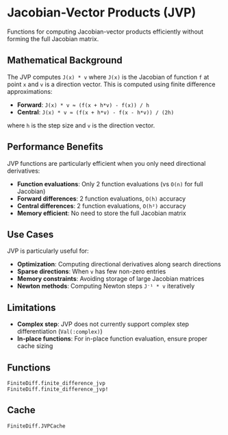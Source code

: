 # Jacobian-Vector Products (JVP)

Functions for computing Jacobian-vector products efficiently without forming the full Jacobian matrix.

## Mathematical Background

The JVP computes `J(x) * v` where `J(x)` is the Jacobian of function `f` at point `x` and `v` is a direction vector. This is computed using finite difference approximations:

- **Forward**: `J(x) * v ≈ (f(x + h*v) - f(x)) / h`  
- **Central**: `J(x) * v ≈ (f(x + h*v) - f(x - h*v)) / (2h)`

where `h` is the step size and `v` is the direction vector.

## Performance Benefits

JVP functions are particularly efficient when you only need directional derivatives:

- **Function evaluations**: Only 2 function evaluations (vs `O(n)` for full Jacobian)
- **Forward differences**: 2 function evaluations, `O(h)` accuracy
- **Central differences**: 2 function evaluations, `O(h²)` accuracy  
- **Memory efficient**: No need to store the full Jacobian matrix

## Use Cases

JVP is particularly useful for:

- **Optimization**: Computing directional derivatives along search directions
- **Sparse directions**: When `v` has few non-zero entries
- **Memory constraints**: Avoiding storage of large Jacobian matrices
- **Newton methods**: Computing Newton steps `J⁻¹ * v` iteratively

## Limitations

- **Complex step**: JVP does not currently support complex step differentiation (`Val(:complex)`)
- **In-place functions**: For in-place function evaluation, ensure proper cache sizing

## Functions

```@docs
FiniteDiff.finite_difference_jvp
FiniteDiff.finite_difference_jvp!
```

## Cache

```@docs
FiniteDiff.JVPCache
```